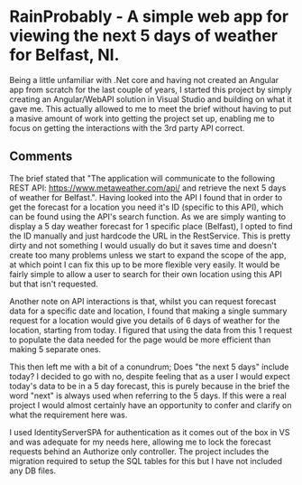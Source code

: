 # RainProbably - A simple web app for viewing the next 5 days of weather for Belfast, NI.

Being a little unfamiliar with .Net core and having not created an Angular app from scratch for the last couple of years, I started this project by simply creating an Angular/WebAPI solution in Visual Studio and building on what it gave me. This actually allowed to me to meet the brief without having to put a masive amount of work into getting the project set up, enabling me to focus on getting the interactions with the 3rd party API correct.

## Comments

The brief stated that "The application will communicate to the following REST API: https://www.metaweather.com/api/ and retrieve the next 5 days of weather for Belfast.". Having looked into the API I found that in order to get the forecast for a location you need it's ID (specific to this API), which can be found using the API's search function. As we are simply wanting to display a 5 day weather forecast for 1 specific place (Belfast), I opted to find the ID manually and just hardcode the URL in the RestService. This is pretty dirty and not something I would usually do but it saves time and doesn't create too many problems unless we start to expand the scope of the app, at which point I can fix this up to be more flexible very easily. It would be fairly simple to allow a user to search for their own location using this API but that isn't requested.

Another note on API interactions is that, whilst you can request forecast data for a specific date and location, I found that making a single summary request for a location would give you details of 6 days of weather for the location, starting from today. I figured that using the data from this 1 request to populate the data needed for the page would be more efficient than making 5 separate ones. 

This then left me with a bit of a conundrum; Does "the next 5 days" include today? I decided to go with no, despite feeling that as a user I would expect today's data to be in a 5 day forecast, this is purely because in the brief the word "next" is always used when referring to the 5 days. If this were a real project I would almost certainly have an opportunity to confer and clarify on what the requirement here was.

I used IdentityServerSPA for authentication as it comes out of the box in VS and was adequate for my needs here, allowing me to lock the forecast requests behind an Authorize only controller. The project includes the migration required to setup the SQL tables for this but I have not included any DB files.



    
